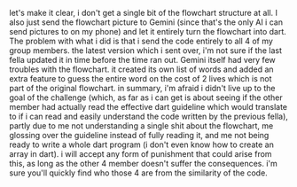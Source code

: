 let's make it clear, i don't get a single bit of the flowchart structure at all. I also just send the flowchart picture to Gemini (since that's the only AI i can send pictures to on my phone) and let it entirely turn the flowchart into dart. The problem with what i did is that i send the code entirely to all 4 of my group members. the latest version which i sent over, i'm not sure if the last fella updated it in time before the time ran out. Gemini itself had very few troubles with the flowchart. it created its own list of words and added an extra feature to guess the entire word on the cost of 2 lives which is not part of the original flowchart.
in summary, i'm afraid i didn't live up to the goal of the challenge (which, as far as i can get is about seeing if the other member had actually read the effective dart guideline which would translate to if i can read and easily understand the code written by the previous fella), partly due to me not understanding a single shit about the flowchart, me glossing over the guideline instead of fully reading it, and me not being ready to write a whole dart program (i don't even know how to create an array in dart).
i will accept any form of punishment that could arise from this, as long as the other 4 member doesn't suffer the consequences. i'm sure you'll quickly find who those 4 are from the similarity of the code.
